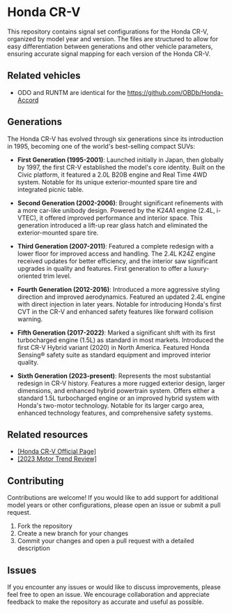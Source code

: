 # Honda CR-V

This repository contains signal set configurations for the Honda CR-V, organized by model year and version. The files are structured to allow for easy differentiation between generations and other vehicle parameters, ensuring accurate signal mapping for each version of the Honda CR-V.

## Related vehicles

- ODO and RUNTM are identical for the https://github.com/OBDb/Honda-Accord

## Generations

The Honda CR-V has evolved through six generations since its introduction in 1995, becoming one of the world's best-selling compact SUVs:

- **First Generation (1995-2001)**: Launched initially in Japan, then globally by 1997, the first CR-V established the model's core identity. Built on the Civic platform, it featured a 2.0L B20B engine and Real Time 4WD system. Notable for its unique exterior-mounted spare tire and integrated picnic table.

- **Second Generation (2002-2006)**: Brought significant refinements with a more car-like unibody design. Powered by the K24A1 engine (2.4L, i-VTEC), it offered improved performance and interior space. This generation introduced a lift-up rear glass hatch and eliminated the exterior-mounted spare tire.

- **Third Generation (2007-2011)**: Featured a complete redesign with a lower floor for improved access and handling. The 2.4L K24Z engine received updates for better efficiency, and the interior saw significant upgrades in quality and features. First generation to offer a luxury-oriented trim level.

- **Fourth Generation (2012-2016)**: Introduced a more aggressive styling direction and improved aerodynamics. Featured an updated 2.4L engine with direct injection in later years. Notable for introducing Honda's first CVT in the CR-V and enhanced safety features like forward collision warning.

- **Fifth Generation (2017-2022)**: Marked a significant shift with its first turbocharged engine (1.5L) as standard in most markets. Introduced the first CR-V Hybrid variant (2020) in North America. Featured Honda Sensing® safety suite as standard equipment and improved interior quality.

- **Sixth Generation (2023-present)**: Represents the most substantial redesign in CR-V history. Features a more rugged exterior design, larger dimensions, and enhanced hybrid powertrain system. Offers either a standard 1.5L turbocharged engine or an improved hybrid system with Honda's two-motor technology. Notable for its larger cargo area, enhanced technology features, and comprehensive safety systems.

## Related resources

- [[Honda CR-V Official Page]](https://automobiles.honda.com/cr-v)
- [[2023 Motor Trend Review]](https://www.motortrend.com/cars/honda/cr-v/2023/)

## Contributing

Contributions are welcome! If you would like to add support for additional model years or other configurations, please open an issue or submit a pull request.

1. Fork the repository
2. Create a new branch for your changes
3. Commit your changes and open a pull request with a detailed description

## Issues

If you encounter any issues or would like to discuss improvements, please feel free to open an issue. We encourage collaboration and appreciate feedback to make the repository as accurate and useful as possible.
